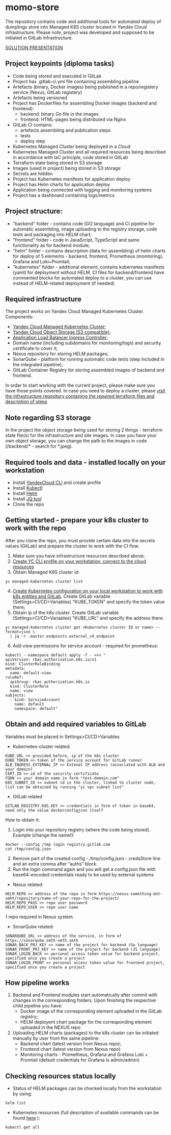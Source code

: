 # momo-store
The repository contains code and additional tools for automated deploy of dumplings store into Managed K8S cluster located in Yandex Cloud infrastructure. Please note, project was developed and supposed to be initiated in GitLab infrastructure.

[SOLUTION PRESENTATION](https://docs.google.com/presentation/d/1uFq4Bfg03HZrYLTFa_bH5Ck0AFX1QfOCIq90ixVKZ3A/edit?usp=sharing)

## Project keypoints (diploma tasks)
- Code being stored and executed in GitLab
- Project has .gitlab-ci.yml file containing assembling pipeline
- Artefacts (binary, Docker images) being published in a repo/registery service (Nexus, GitLab registery)
- Artefacts being versioned
- Project has Dockerfiles for assembling Docker images (backend and frontend):
  - backend: binary Go file in the images
  - frontend: HTML-pages being distributed via Nginx
- GitLab CI contains:
  - artefacts assembling and publication steps
  - tests
  - deploy step
- Kubernetes Managed Cluster being deployed in a Cloud
- Kubernetes Managed Cluster and all required resources being described in accordance with IaC principle, code stored in GitLab
- Terraform state being stored in S3 storage
- Images (used in project) being stored in S3 storage
- Secrets are hidden
- Project has Kubernetes manifests for application deploy
- Project has Helm charts for application deploy
- Application being connected with logging and monitoring systems
- Project has a dashboard containing logs/metrics

## Project structure:
- "backend" folder - contains code (GO language) and CI pipeline for automatic assembling, image uploading to the registry storage, code tests and packaging into HELM chart;
- "frontend" folder - code in JavaScript, TypeScript and same functionality as for backend module;
- "helm" folder - contains description (data for assembling) of helm charts for deploy of 5 elements - backend, frontend, Prometheus (monitoring), Grafana and Loki+Promtail;
- "kubernetes" folder - additional element, contains kubernetes manifests (yaml) for deployment without HELM. CI files for backend/frontend have commented blocks for automated deploy to a cluster, you can use instead of HELM-related deployment (if needed)

## Required infrastructure
The project works on Yandex Cloud Managed Kubernetes Cluster. Components:
- [Yandex Cloud Managed Kubernetes Cluster](https://cloud.yandex.com/en/services/managed-kubernetes);
- [Yandex Cloud Object Storage (S3 compatible)](https://cloud.yandex.com/en/services/storage);
- [Application Load Balancer Ingress Controller](https://cloud.yandex.com/en/marketplace/products/yc/alb-ingress-controller);
- Domain name (including subdomains for monitoring/logs) and security certificate to cover it;
- Nexus repository for storing HELM packages;
- SonarQube - platform for running automatic code tests (step included in the integrated pipeline);
- GitLab Container Registry for storing assembled images of backend and frontend.

In order to start working with the current project, please make sure you have those points covered.
In case you need to deploy a cluster, please [visit the infrastructure repository containing the required terraform files and description of steps](https://github.com/ybelogubov/momo-store-infrastructure)

## Note regarding S3 storage
In the project the object storage being used for storing 2 things - terraform state file(s) for the infrastructure and site images. In case you have your own object storage, you can change the path to the images in code (/backend/* - search for *.jpeg).

## Required tools and data - installed locally on your workstation
- Install [YandexCloud CLI](https://cloud.yandex.com/en/docs/cli/quickstart#install) and create profile
- Install [Kubectl](https://kubernetes.io/ru/docs/tasks/tools/install-kubectl/)
- Install [Helm](https://helm.sh/docs/intro/install/)
- Install [JQ tool](https://stedolan.github.io/jq/)
- Clone the repo

## Getting started - prepare your k8s cluster to work with the repo
After you clone the repo, you must provide certain data into the secrets values (GitLab) and prepare the cluster to work with the CI flow.
1. Make sure you have infrastructure resources described above;
2. [Create YC CLI profile on your workstation, connect to the cloud resources](https://cloud.yandex.com/en/docs/cli/quickstart#install)
3. Obtain Managed K8S cluster id:
```
yc managed-kubernetes cluster list
```
4. [Create Kubernetes configuration on your local workstation to work with k8s entities and GitLab](https://cloud.yandex.com/en/docs/tutorials/infrastructure-management/gitlab-containers#k8s-get-token). Create GitLab variable (Settings>CI/CD>Variables) "KUBE_TOKEN" and specify the token value there;
5. Obtain ip of the k8s cluster. Create GitLab variable (Settings>CI/CD>Variables) "KUBE_URL" and specify the address there:
```
yc managed-kubernetes cluster get <Kubernetes cluster ID or name> --format=json \
  | jq -r .master.endpoints.external_v4_endpoint
```
6. Add view permissions for service account - required for prometheus:
```
kubectl --namespace default apply -f - <<< "
apiVersion: rbac.authorization.k8s.io/v1
kind: ClusterRoleBinding
metadata:
  name: default-view
roleRef:
  apiGroup: rbac.authorization.k8s.io
  kind: ClusterRole
  name: view
subjects:
  - kind: ServiceAccount
    name: default
    namespace: default"
```

## Obtain and add required variables to GitLab
Variables must be placed in Settings>CI/CD>Variables

- Kubernetes-cluster related:
```
KUBE_URL >> provided before, ip of the k8s cluster
KUBE_TOKEN >> token of the service account for GitLab runner
ALB_INGRESS_EXTERNAL_IP >> Extenal IP address (associated with ALB and your domain)
CERT_ID >> id of the security certificate
FQDN >> your domain name in form "test-domain.com"
K8S_SUBNET_ID >> subnet id in the cluster, linked to cluster node, list can be obtained by running "yc vpc subnet list"
```

- GitLab related
```
GITLAB_REGISTRY_K8S_KEY >> credentials in form of token in base64, need only the value dockerconfigjson itself
```
How to obtain it:
1. Login into your repository registry (where the code being stored). Example (change the name!):
```
docker --config /tmp login registry.gitlab.com
cat /tmp/config.json
```
2. Remove part of the created config - /tmp/config.json - credsStore line and an extra comma after “auths” block.
3. Run the login command again and you will get a config.json file with base64-encoded credentials ready to be used by external systems

- Nexus related:
```
HELM_REPO >> address of the repo in form https://nexus-something-dot-smht/repository/name-of-your-repo-for-the-project/
HELM_REPO_PASS >> repo user password
HELM_REPO_USER >> repo user name
```
1 repo required in Nexus system

- SonarQube related:
```
SONARQUBE_URL >> address of the service, in form of https://sonarqube.smth-smth.smth
SONAR_BACK_PRJ_KEY >> name of the project for backend (Go language)
SONAR_FRONT_PRJ_KEY >> name of the project for backend (JS language)
SONAR_LOGIN_BACK >> personal access token value for backend project, specified once you create a project
SONAR_LOGIN_FRONT >> personal access token value for frontend project, specified once you create a project
```
## How pipeline works
1. Backend and Frontend modules start automatically after commit with changes in the corresponding folders. Upon finishing the respective child pipeline you have:
    - Docker image of the corresponding element uploaded in the GitLab registry;
    - HELM deployent chart package for the corresponding element uploaded in the NEXUS repo
2. Uploading HELM charts (packages) to the k8s cluster can be initiated manually by user from the same pipeline:
    - Backend chart (latest version from Nexus repo);
    - Frontend chart (latest version from Nexus repo)
    - Monitoring charts - Prometheus, Grafana and Grafana Loki + Promtail (default credentials for Grafana is admin/admin)

## Checking resources status locally
- Status of HELM packages can be checked locally from the workstation by using:
```
helm list
```
- Kubernetes resources (full description of available commands can be found [here](https://kubernetes.io/docs/reference/kubectl/cheatsheet/) ):
```
kubectl get all
```
